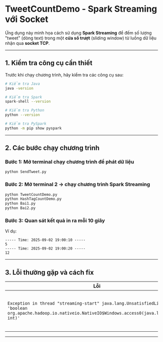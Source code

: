 # TweetCountDemo - Spark Streaming với Socket

Ứng dụng này minh họa cách sử dụng **Spark Streaming** để đếm số lượng "tweet" (dòng text) trong một **cửa sổ trượt** (sliding window) từ luồng dữ liệu nhận qua **socket TCP**.

---

## 1. Kiểm tra công cụ cần thiết

Trước khi chạy chương trình, hãy kiểm tra các công cụ sau:

```bash
# Kiểm tra Java
java -version

# Kiểm tra Spark
spark-shell --version

# Kiểm tra Python
python --version

# Kiểm tra PySpark
python -m pip show pyspark

```

---

## 2. Các bước chạy chương trình

### Bước 1: Mở terminal chạy chương trình để phát dữ liệu
```bash
python SendTweet.py
```

### Bước 2: Mở terminal 2 → chạy chương trình Spark Streaming
```bash
python TweetCountDemo.py
python HashTagCountDemo.py
python Bai1.py
python Bai2.py
```

### Bước 3: Quan sát kết quả in ra mỗi 10 giây
Ví dụ:
```
----- Time: 2025-09-02 19:00:10 -----
5
----- Time: 2025-09-02 19:00:20 -----
12
```

---

## 3. Lỗi thường gặp và cách fix

| Lỗi | Nguyên nhân | Cách fix |
|-----|-------------|----------|
| `Exception in thread "streaming-start" java.lang.UnsatisfiedLinkError: 'boolean org.apache.hadoop.io.nativeio.NativeIO$Windows.access0(java.lang.String, int)'` | Thiếu `hadoop.dll` trong `C:\hadoop\bin` và `C:\Windows\System32` | - Tải file từ [winutils](https://github.com/steveloughran/winutils) và copy vào 2 folder trên.<br>- Cấu hình biến môi trường (chạy trong **CMD - Windows**):<br>`set HADOOP_HOME=C:\hadoop`<br>`set PATH=%PATH%;%HADOOP_HOME%\bin;` |

---
